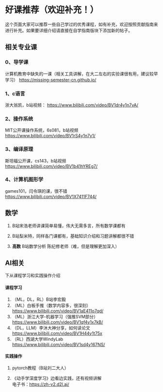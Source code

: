 # 好课推荐（欢迎补充！）

这个页面大家可以推荐一些自己学过的优秀课程，如有补充，欢迎按照贡献指南来进行补充。如果要详细介绍请直接在自学指南版块下添加新的帖子。

## 相关专业课
### 0、导学课
计算机教育中缺失的一课（相关工具讲解，在大二左右的实验课很有用，建议较早学习）
https://missing-semester-cn.github.io/

### 1、c语言
浙大翁凯，b站视频：
https://www.bilibili.com/video/BV1dr4y1n7vA/

### 2、操作系统
MIT公开课操作系统，6s081，b站视频
https://www.bilibili.com/video/BV1rS4y1n7y1/

### 3、编译原理
斯坦福公开课，cs143，b站视频
https://www.bilibili.com/video/BV1b41hYREg7/

### 4、计算机图形学
games101，闫令琪的课，很不错
https://www.bilibili.com/video/BV1X7411F744/

## 数学

1. B站宋浩老师讲课简单易懂，伟大无需多言，所有数学课都有

2. B站梨米特，同样各门课都有，基础知识介绍和习题讲解都很不错

3. **高数** B站数学分析 陈纪修老师（难，但是理解更加深入）

## AI相关

下从课程学习和实践操作介绍

#### 课程学习

1. （ML，DL，RL）B站李宏毅
2. （ML）白板手推（数学内容多，很深刻）\
   https://www.bilibili.com/video/BV1aE411o7qd/
3. （ML）浙江大学-机器学习（强推SVM部分）\
   https://www.bilibili.com/video/BV1qf4y1x7kB/
4. （DL，LLM）李沐大神分享，如何读论文 \
   https://www.bilibili.com/video/BV1H44y1t75x
5. （RL）西湖大学WindyLab \
   https://www.bilibili.com/video/BV1sd4y167NS/

#### 实践操作

1. pytorch教程（B站刘二大人）

2. 《动手学深度学习》边看边实践，还有视频讲解 \
   电子书：https://zh-v2.d2l.ai/
